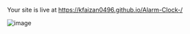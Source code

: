 Your site is live at https://kfaizan0496.github.io/Alarm-Clock-/

![image](https://user-images.githubusercontent.com/113850768/207963698-cc9b3ee5-fc1e-4403-8a4f-bd9892b6ec14.png)
